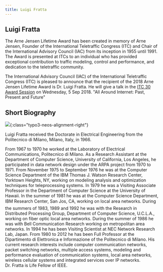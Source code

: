 ```yaml
---
title: Luigi Fratta
---
```


## Luigi Fratta

The Arne Jensen Lifetime Award has been created in memory of Arne Jensen, Founder of the International Teletraffic Congress (ITC) and Chair of the International Advisory Council (IAC) from its inception in 1955 until 1991. The Award is presented at ITCs to an individual who has provided exceptional contribution to traffic modeling, control and performance, and dedication to the teletraffic community.

The International Advisory Council (IAC) of the International Teletraffic Congress (ITC) is pleased to announce that the recipient of the 2018 Arne Jensen Lifetime Award is Dr. Luigi Fratta. He will give a talk in the [ITC 30 Award Session](https://archive.itc-conference.org/itc30/en/program.html) on Wednesday, 5 Sep 2018.
"All Around Internet: Past, Present and Future"


## Short Biography


![]({{site.baseurl}}/assets/Persistent/luigi-149x163.jpg){:class="typo3-neos-alignment-right"}

Luigi Fratta received the Doctorate in Electrical Engineering from the Politecnico di Milano, Milano, Italy, in 1966.

From 1967 to 1970 he worked at the Laboratory of Electrical Communications, Politecnico di Milano. As a Research Assistant at the Department of Computer Science, University of California, Los Angeles, he participated in data network design under the ARPA project from 1970 to 1971. From November 1975 to September 1976 he was at the Computer Science Department of the IBM Thomas J. Watson Research Center, Yorktown Heights, NY, working on modeling analysis and optimization techniques for teleprocessing systems. In 1979 he was a Visiting Associate Professor in the Department of Computer Science at the University of Hawaii. In the summer of 1981 he was at the Computer Science Department, IBM Research Center, San Jos, CA, working on local area networks. During the summers of 1983, 1989 and 1992 he was with the Research in Distributed Processing Group, Department of Computer Science, U.C.L.A., working on fiber optic local area networks. During the summer of 1986 he was with Bell Communication Research working on metropolitan area networks. In 1994 he has been Visiting Scientist at NEC Network Research Lab, Japan. From 1980 to 2012 he has been Full Professor at the Dipartimento di Elettronica e Informazione of the Politecnico di Milano. His current research interests include computer communication networks, packet switching networks, multiple access systems, modeling and performance evaluation of communication systems, local area networks, wireless cellular systems and integrated services over IP networks.<br/>
Dr. Fratta is Life Fellow of IEEE.
